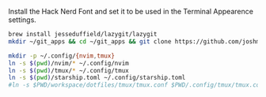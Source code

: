 Install the Hack Nerd Font and set it to be used in the Terminal Appearence settings.

```bash
brew install jesseduffield/lazygit/lazygit
mkdir ~/git_apps && cd ~/git_apps && git clone https://github.com/joshmedeski/tmux-nerd-font-window-name.git
```

```bash
mkdir -p ~/.config/{nvim,tmux}
ln -s $(pwd)/nvim/* ~/.config/nvim
ln -s $(pwd)/tmux/* ~/.config/tmux
ln -s $(pwd)/starship.toml ~/.config/starship.toml
#ln -s $PWD/workspace/dotfiles/tmux/tmux.conf $PWD/.config/tmux/tmux.conf
```
